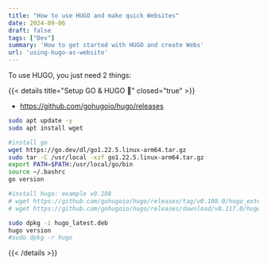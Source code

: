 ```yaml
---
title: "How to use HUGO and make quick Websites"
date: 2024-09-06
draft: false
tags: ["Dev"]
summary: 'How to get started with HUGO and create Webs'
url: 'using-hugo-as-website'
---
```


To use HUGO, you just need 2 things:

{{< details title="Setup GO & HUGO 📌" closed="true" >}}

* https://github.com/gohugoio/hugo/releases

```sh
sudo apt update -y
sudo apt install wget

#install go
wget https://go.dev/dl/go1.22.5.linux-arm64.tar.gz
sudo tar -C /usr/local -xzf go1.22.5.linux-arm64.tar.gz
export PATH=$PATH:/usr/local/go/bin
source ~/.bashrc
go version

#install hugo: example v0.108
# wget https://github.com/gohugoio/hugo/releases/tag/v0.108.0/hugo_extended_0.108.0_linux-amd64.deb -O hugo_latest.deb
# wget https://github.com/gohugoio/hugo/releases/download/v0.117.0/hugo_extended_0.117.0_linux-arm64.deb -O hugo_latestarm.deb

sudo dpkg -i hugo_latest.deb
hugo version 
#sudo dpkg -r hugo
```

{{< /details >}}